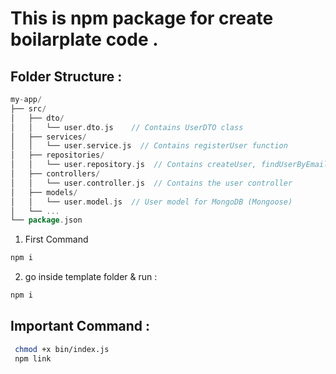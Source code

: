 # This is npm package for create boilarplate code .
## Folder Structure :

```go
my-app/
├── src/
│   ├── dto/
│   │   └── user.dto.js    // Contains UserDTO class
│   ├── services/
│   │   └── user.service.js  // Contains registerUser function
│   ├── repositories/
│   │   └── user.repository.js  // Contains createUser, findUserByEmail
│   ├── controllers/
│   │   └── user.controller.js  // Contains the user controller
│   ├── models/
│   │   └── user.model.js  // User model for MongoDB (Mongoose)
│   └── ...
└── package.json

```

1. First Command 
```bash
npm i
```

2. go inside template folder & run :

```bash
npm i
```


## Important Command :
```bash
 chmod +x bin/index.js
 npm link
```
